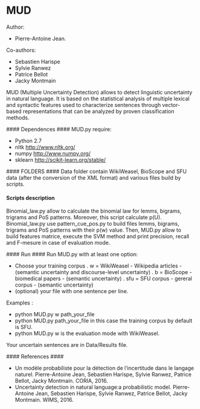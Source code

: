 # MUD

Author:
 + Pierre-Antoine Jean.
 
Co-authors:
 + Sebastien Harispe
 + Sylvie Ranwez
 + Patrice Bellot
 + Jacky Montmain

MUD (Multiple Uncertainty Detection) allows to detect linguistic uncertainty in natural language. It is based on the statistical analysis of multiple lexical and syntactic features used to characterize sentences through vector-based representations that can be analyzed by proven classification methods.

#### Dependences ####
MUD.py require:
 + Python 2.7
 + nltk http://www.nltk.org/
 + numpy http://www.numpy.org/
 + sklearn http://scikit-learn.org/stable/

#### FOLDERS ####
Data folder contain WikiWeasel, BioScope and SFU data (after the conversion of the XML format) and various files build by scripts.

#### Scripts description ####
Binomial_law.py allow to calculate the binomial law for lemms, bigrams, trigrams and PoS patterns. Moreover, this script calculate p(U).
Binomial_law.py use pattern_cue_pos.py to build files lemms, bigrams, trigrams and PoS patterns with their p(w) value.
Then, MUD.py allow to build features matrice, execute the SVM method and print precision, recall and F-mesure in case of evaluation mode.

#### Run ####
Run MUD.py with at least one option:
 + Choose your training corpus
 	. w = WikiWeasel - Wikipedia articles - (semantic uncertainty and discourse-level uncertainty)
 	. b = BioScope - biomedical papers - (semantic uncertainty)
 	. sfu = SFU corpus - gereral corpus - (semantic uncertainty)
 + (optional) your file with one sentence per line.

Examples :
 + python MUD.py w path_your_file
 + python MUD.py path_your_file in this case the training corpus by default is SFU.
 + python MUD.py w is the evaluation mode with WikiWeasel.

Your uncertain sentences are in Data/Results file.

#### References ####
 + Un modèle probabiliste pour la détection de l’incertitude dans le langage naturel. Pierre-Antoine Jean, Sebastien Harispe, Sylvie Ranwez, Patrice Bellot, Jacky Montmain. CORIA, 2016.
 + Uncertainty detection in natural language:a probabilistic model. Pierre-Antoine Jean, Sebastien Harispe, Sylvie Ranwez, Patrice Bellot, Jacky Montmain. WIMS, 2016.

